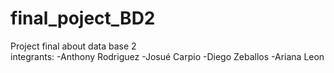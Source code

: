 # final_poject_BD2
Project final about data base 2  
integrants: 
-Anthony Rodriguez 
-Josué Carpio 
-Diego Zeballos
-Ariana Leon
